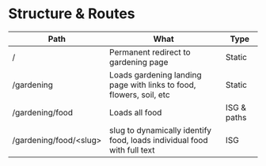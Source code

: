 # Structure & Routes

| Path                    | What                                                                    | Type        |
|-------------------------|-------------------------------------------------------------------------|-------------|
| /                       | Permanent redirect to gardening page                                    | Static      |
| /gardening              | Loads gardening landing page with links to food, flowers, soil, etc     | Static      |
| /gardening/food         | Loads all food                                                          | ISG & paths |
| /gardening/food/\<slug> | slug to dynamically identify food, loads individual food with full text | ISG         |

